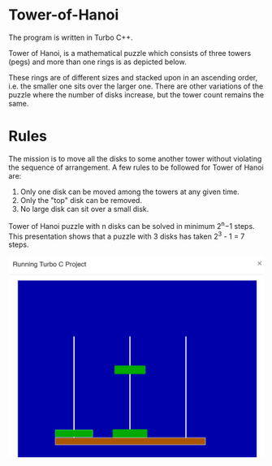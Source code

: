 # Tower-of-Hanoi
 The program is written in Turbo C++.
 
 Tower of Hanoi, is a mathematical puzzle which consists of three towers (pegs) and more than one rings is as depicted below.
 
 These rings are of different sizes and stacked upon in an ascending order, i.e. the smaller one sits over the larger one. There are other variations of the puzzle where the number of disks increase, but the tower count remains the same.
 
 # Rules
The mission is to move all the disks to some another tower without violating the sequence of arrangement. A few rules to be followed for Tower of Hanoi are:

1. Only one disk can be moved among the towers at any given time.
2. Only the "top" disk can be removed.
3. No large disk can sit over a small disk.

Tower of Hanoi puzzle with n disks can be solved in minimum 2<sup>n</sup>−1 steps. This presentation shows that a puzzle with 3 disks has taken 2<sup>3</sup> - 1 = 7 steps.

 <p align="center">
<img src="https://github.com/mandanaGh/Tower-of-Hanoi/blob/main/images/honoi_tower.jpg" width="600"></p>
